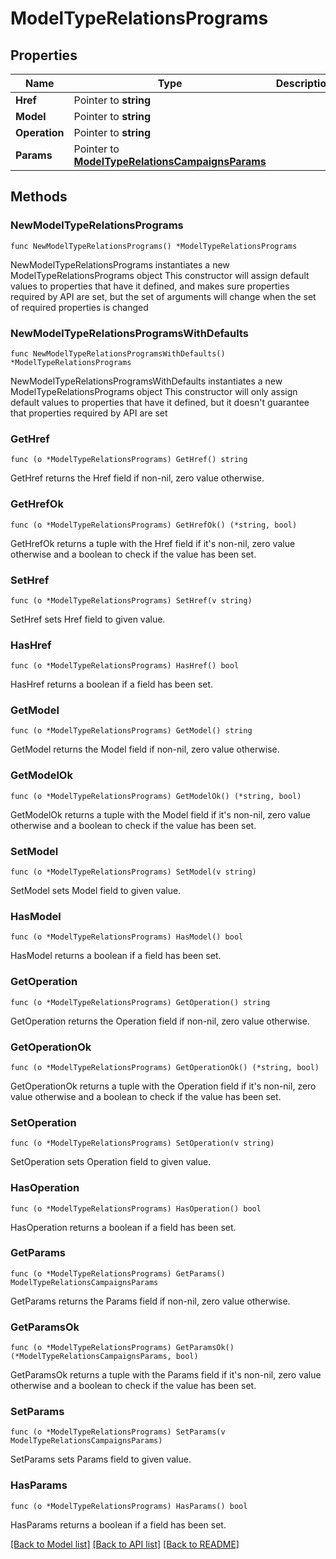 # ModelTypeRelationsPrograms

## Properties

Name | Type | Description | Notes
------------ | ------------- | ------------- | -------------
**Href** | Pointer to **string** |  | [optional] 
**Model** | Pointer to **string** |  | [optional] 
**Operation** | Pointer to **string** |  | [optional] 
**Params** | Pointer to [**ModelTypeRelationsCampaignsParams**](ModelTypeRelationsCampaignsParams.md) |  | [optional] 

## Methods

### NewModelTypeRelationsPrograms

`func NewModelTypeRelationsPrograms() *ModelTypeRelationsPrograms`

NewModelTypeRelationsPrograms instantiates a new ModelTypeRelationsPrograms object
This constructor will assign default values to properties that have it defined,
and makes sure properties required by API are set, but the set of arguments
will change when the set of required properties is changed

### NewModelTypeRelationsProgramsWithDefaults

`func NewModelTypeRelationsProgramsWithDefaults() *ModelTypeRelationsPrograms`

NewModelTypeRelationsProgramsWithDefaults instantiates a new ModelTypeRelationsPrograms object
This constructor will only assign default values to properties that have it defined,
but it doesn't guarantee that properties required by API are set

### GetHref

`func (o *ModelTypeRelationsPrograms) GetHref() string`

GetHref returns the Href field if non-nil, zero value otherwise.

### GetHrefOk

`func (o *ModelTypeRelationsPrograms) GetHrefOk() (*string, bool)`

GetHrefOk returns a tuple with the Href field if it's non-nil, zero value otherwise
and a boolean to check if the value has been set.

### SetHref

`func (o *ModelTypeRelationsPrograms) SetHref(v string)`

SetHref sets Href field to given value.

### HasHref

`func (o *ModelTypeRelationsPrograms) HasHref() bool`

HasHref returns a boolean if a field has been set.

### GetModel

`func (o *ModelTypeRelationsPrograms) GetModel() string`

GetModel returns the Model field if non-nil, zero value otherwise.

### GetModelOk

`func (o *ModelTypeRelationsPrograms) GetModelOk() (*string, bool)`

GetModelOk returns a tuple with the Model field if it's non-nil, zero value otherwise
and a boolean to check if the value has been set.

### SetModel

`func (o *ModelTypeRelationsPrograms) SetModel(v string)`

SetModel sets Model field to given value.

### HasModel

`func (o *ModelTypeRelationsPrograms) HasModel() bool`

HasModel returns a boolean if a field has been set.

### GetOperation

`func (o *ModelTypeRelationsPrograms) GetOperation() string`

GetOperation returns the Operation field if non-nil, zero value otherwise.

### GetOperationOk

`func (o *ModelTypeRelationsPrograms) GetOperationOk() (*string, bool)`

GetOperationOk returns a tuple with the Operation field if it's non-nil, zero value otherwise
and a boolean to check if the value has been set.

### SetOperation

`func (o *ModelTypeRelationsPrograms) SetOperation(v string)`

SetOperation sets Operation field to given value.

### HasOperation

`func (o *ModelTypeRelationsPrograms) HasOperation() bool`

HasOperation returns a boolean if a field has been set.

### GetParams

`func (o *ModelTypeRelationsPrograms) GetParams() ModelTypeRelationsCampaignsParams`

GetParams returns the Params field if non-nil, zero value otherwise.

### GetParamsOk

`func (o *ModelTypeRelationsPrograms) GetParamsOk() (*ModelTypeRelationsCampaignsParams, bool)`

GetParamsOk returns a tuple with the Params field if it's non-nil, zero value otherwise
and a boolean to check if the value has been set.

### SetParams

`func (o *ModelTypeRelationsPrograms) SetParams(v ModelTypeRelationsCampaignsParams)`

SetParams sets Params field to given value.

### HasParams

`func (o *ModelTypeRelationsPrograms) HasParams() bool`

HasParams returns a boolean if a field has been set.


[[Back to Model list]](../README.md#documentation-for-models) [[Back to API list]](../README.md#documentation-for-api-endpoints) [[Back to README]](../README.md)


